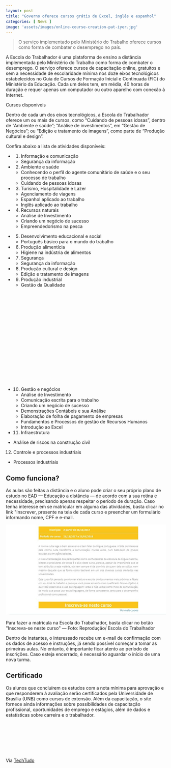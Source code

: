 ```yaml
---
layout: post
title: "Governo oferece cursos grátis de Excel, inglês e espanhol"
categories: [ News ]
image: 'assets/images/online-course-creation-pat-iyer.jpg'
---
```


> O serviço implementado pelo Ministério do Trabalho oferece cursos como forma de combater o desemprego no país.

A Escola do Trabalhador é uma plataforma de ensino a distância implementada pelo Ministério do Trabalho como forma de combater o desemprego. O serviço oferece cursos de capacitação online, gratuitos e sem a necessidade de escolaridade mínima nos doze eixos tecnológicos estabelecidos no Guia de Cursos de Formação Inicial e Continuada (FIC) do Ministério da Educação. Cada um deles tem, em média, 40 horas de duração e requer apenas um computador ou outro aparelho com conexão à Internet. 

<!-- RETANGULO LARGO -->
<script async src="https://pagead2.googlesyndication.com/pagead/js/adsbygoogle.js"></script>
<!-- Informat -->
<ins class="adsbygoogle"
style="display:block"
data-ad-client="ca-pub-2838251107855362"
data-ad-slot="2327980059"
data-ad-format="auto"
data-full-width-responsive="true"></ins>
<script>
(adsbygoogle = window.adsbygoogle || []).push({});
</script>

Cursos disponíveis

Dentro de cada um dos eixos tecnológicos, a Escola do Trabalhador oferece um ou mais de cursos, como “Cuidando de pessoas idosas”, dentro de “Ambiente e saúde”; “Análise de investimentos”, em “Gestão de Negócios”; ou “Edição e tratamento de imagens”, como parte de “Produção cultural e design”.

Confira abaixo a lista de atividades disponíveis:

- 1) Informação e comunicação
  - Segurança da informação

- 2) Ambiente e saúde
  - Conhecendo o perfil do agente comunitário de saúde e o seu processo de trabalho
  - Cuidando de pessoas idosas

- 3) Turismo, Hospitalidade e Lazer
  - Agenciamento de viagens
  - Espanhol aplicado ao trabalho
  - Inglês aplicado ao trabalho

- 4) Recursos naturais
  - Análise de Investimento
  - Criando um negócio de sucesso
  - Empreendedorismo na pesca

<!-- RETANGULO LARGO 2 -->
<script async src="//pagead2.googlesyndication.com/pagead/js/adsbygoogle.js"></script>
<ins class="adsbygoogle"
style="display:block; text-align:center;"
data-ad-layout="in-article"
data-ad-format="fluid"
data-ad-client="ca-pub-2838251107855362"
data-ad-slot="8549252987"></ins>
<script>
(adsbygoogle = window.adsbygoogle || []).push({});
</script>



- 5) Desenvolvimento educacional e social
  - Português básico para o mundo do trabalho

- 6) Produção alimentícia
  - Higiene na indústria de alimentos

- 7) Segurança
  - Segurança da informação

- 8) Produção cultural e design
  - Edição e tratamento de imagens

- 9) Produção industrial
  - Gestão da Qualidade
  
<!-- QUADRADO -->
<script async src="//pagead2.googlesyndication.com/pagead/js/adsbygoogle.js"></script>
<ins class="adsbygoogle"
style="display:inline-block;width:336px;height:280px"
data-ad-client="ca-pub-2838251107855362"
data-ad-slot="5351066970"></ins>
<script>
(adsbygoogle = window.adsbygoogle || []).push({});
</script>

- 10) Gestão e negócios
  - Análise de Investimento
  - Comunicação escrita para o trabalho
  - Criando um negócio de sucesso
  - Demonstrações Contábeis e sua Análise
  - Elaboração de folha de pagamento de empresas
  - Fundamentos e Processos de gestão de Recursos Humanos
  - Introdução ao Excel

- 11) Infraestrutura
 - Análise de riscos na construção civil

12) Controle e processos industriais
- Processos industriais

## Como funciona?

As aulas são feitas a distância e o aluno pode criar o seu próprio plano de estudo no EAD — Educação a distância — de acordo com a sua rotina e necessidade, precisando apenas respeitar o período de duração. Caso tenha interesse em se matricular em alguma das atividades, basta clicar no link "Inscrever, presente na tela de cada curso e preencher um formulário informando nome, CPF e e-mail.

![Escola do Trabalhador](/assets/images/escola-do-trabalhador2.jpg)

 Para fazer a matrícula na Escola do Trabalhador, basta clicar no botão "Inscreva-se neste curso" — Foto: Reprodução/ Escola do Trabalhador

Dentro de instantes, o interessado recebe um e-mail de confirmação com os dados de acesso e instruções, já sendo possível começar a tomar as primeiras aulas. No entanto, é importante ficar atento ao período de inscrições. Caso esteja encerrado, é necessário aguardar o início de uma nova turma.

## Certificado

Os alunos que concluírem os estudos com a nota mínima para aprovação e que responderem à avaliação serão certificados pela Universidade de Brasília (UNB) como cursos de extensão. Além da capacitação, o site fornece ainda informações sobre possibilidades de capacitação profissional, oportunidades de emprego e estágios, além de dados e estatísticas sobre carreira e o trabalhador.


<!-- MINI ANÚNCIO -->
<script async src="//pagead2.googlesyndication.com/pagead/js/adsbygoogle.js"></script>
<!-- Games Root -->
<ins class="adsbygoogle"
style="display:inline-block;width:730px;height:95px"
data-ad-client="ca-pub-2838251107855362"
data-ad-slot="5351066970"></ins>
<script>
(adsbygoogle = window.adsbygoogle || []).push({});
</script>

Via [TechTudo](https://www.techtudo.com.br/noticias/2017/11/escola-do-trabalhador-governo-oferece-cursos-gratis-de-excel-ingles-e-espanhol.ghtml)
